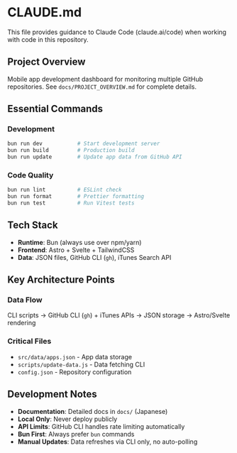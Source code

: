 # CLAUDE.md

This file provides guidance to Claude Code (claude.ai/code) when working with code in this repository.

## Project Overview

Mobile app development dashboard for monitoring multiple GitHub repositories. See `docs/PROJECT_OVERVIEW.md` for complete details.

## Essential Commands

### Development

```bash
bun run dev           # Start development server
bun run build         # Production build
bun run update        # Update app data from GitHub API
```

### Code Quality

```bash
bun run lint          # ESLint check
bun run format        # Prettier formatting
bun run test          # Run Vitest tests
```

## Tech Stack

- **Runtime**: Bun (always use over npm/yarn)
- **Frontend**: Astro + Svelte + TailwindCSS
- **Data**: JSON files, GitHub CLI (`gh`), iTunes Search API

## Key Architecture Points

### Data Flow

CLI scripts → GitHub CLI (`gh`) + iTunes APIs → JSON storage → Astro/Svelte rendering

### Critical Files

- `src/data/apps.json` - App data storage
- `scripts/update-data.js` - Data fetching CLI
- `config.json` - Repository configuration

## Development Notes

- **Documentation**: Detailed docs in `docs/` (Japanese)
- **Local Only**: Never deploy publicly
- **API Limits**: GitHub CLI handles rate limiting automatically
- **Bun First**: Always prefer `bun` commands
- **Manual Updates**: Data refreshes via CLI only, no auto-polling
